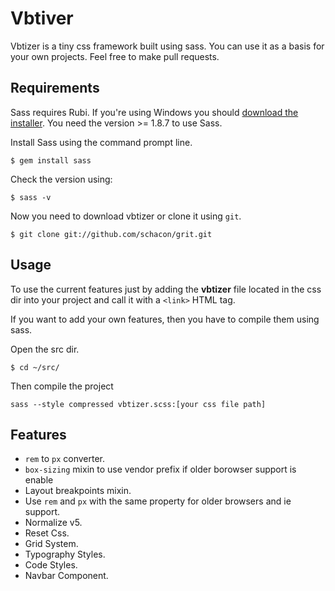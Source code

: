 # Vbtiver

Vbtizer is a tiny css framework built using sass. You can use it as a basis for your own projects. Feel free to make pull requests.

## Requirements

Sass requires Rubi. If you're using Windows you should [download the installer](http://rubyinstaller.org/). You need the version >= 1.8.7 to use Sass.

Install Sass using the command prompt line.

```
$ gem install sass
```

Check the version using:

```
$ sass -v
```

Now you need to download vbtizer or clone it using ``git``.

```
$ git clone git://github.com/schacon/grit.git
```

## Usage

To use the current features just by adding the **vbtizer** file located in the css dir into your project and call it with a ``<link>`` HTML tag.

If you want to add your own features, then you have to compile them using sass.

Open the src dir.

```
$ cd ~/src/
```
Then compile the project

```
sass --style compressed vbtizer.scss:[your css file path]
```

## Features

- ``rem`` to ``px`` converter.
- ``box-sizing`` mixin to use vendor prefix if older borowser support is enable
- Layout breakpoints mixin.
- Use ``rem`` and ``px`` with the same property for older browsers and ie support.
- Normalize v5.
- Reset Css.
- Grid System.
- Typography Styles.
- Code Styles.
- Navbar Component.